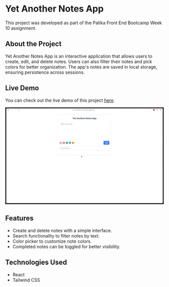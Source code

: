 # Yet Another Notes App

This project was developed as part of the Patika Front End Bootcamp Week 10 assignment.

## About the Project

Yet Another Notes App is an interactive application that allows users to create, edit, and delete notes. Users can also filter their notes and pick colors for better organization. The app's notes are saved in local storage, ensuring persistence across sessions.

## Live Demo

You can check out the live demo of this project [here](https://yet-another-notes-app.pages.dev).

![Screen Recording](screen_recording.gif)

## Features

- Create and delete notes with a simple interface.
- Search functionality to filter notes by text.
- Color picker to customize note colors.
- Completed notes can be toggled for better visibility.

## Technologies Used

- React
- Tailwind CSS

